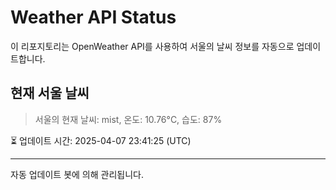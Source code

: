 
# Weather API Status

이 리포지토리는 OpenWeather API를 사용하여 서울의 날씨 정보를 자동으로 업데이트합니다.

## 현재 서울 날씨
> 서울의 현재 날씨: mist, 온도: 10.76°C, 습도: 87%

⏳ 업데이트 시간: 2025-04-07 23:41:25 (UTC)

---
자동 업데이트 봇에 의해 관리됩니다.
